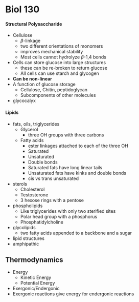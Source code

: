 # Biol 130

#### Structural Polysaccharide
  * Cellulose
    * $\beta$-linkage
    * two different orientations of monomers
    * improves mechanical stability
    * Most cells cannot hydrolyze $\beta$-1,4 bonds
  * Cells can store glucose into large structures
    * these can be re-broken to return glucose
    * All cells can use starch and glycogen
  * __Can be non-linear__
  * A function of glucose storage
    * Cellulose, Chitin, peptidoglycan
    * Subcomponents of other molecules
  * glycocalyx

#### Lipids
  * fats, oils, triglycerides
    * Glycerol
      * three OH groups with three carbons
    * Fatty acids
      * ester linkages attached to each of the three OH
      * Saturated
      * Unsaturated
      * Double bonds
      * Saturated fats have long linear tails
      * Unsaturated fats have kinks and double bonds
      * cis vs trans unsaturated
  * sterols
    * Cholesterol
    * Testosterone
    * 3 hexose rings with a pentose
  * phospholipids
    * Like triglycerides with only two sterified sites
    * Polar head group with a phosphorus
    * Phosphatidylcholine
  * glycolipids
    * two fatty acids appended to a backbone and a sugar
  * lipid structures
  * amphipathic


## Thermodynamics
  * Energy
    * Kinetic Energy
    * Potential Energy
  * Exergonic/Endergonic
  * Exergonic reactions give energy for endergonic reactions
